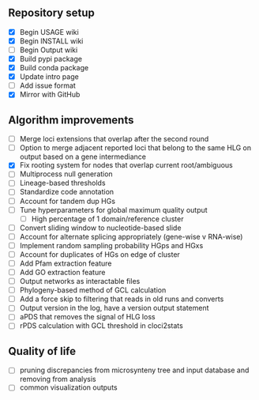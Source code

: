 ## Repository setup
- [x] Begin USAGE wiki
- [x] Begin INSTALL wiki
- [ ] Begin Output wiki
- [x] Build pypi package
- [x] Build conda package
- [x] Update intro page
- [ ] Add issue format
- [x] Mirror with GitHub

## Algorithm improvements
- [ ] Merge loci extensions that overlap after the second round
- [ ] Option to merge adjacent reported loci that belong to the same HLG on
  output based on a gene intermediance
- [x] Fix rooting system for nodes that overlap current root/ambiguous
- [ ] Multiprocess null generation
- [ ] Lineage-based thresholds
- [ ] Standardize code annotation
- [ ] Account for tandem dup HGs
- [ ] Tune hyperparameters for global maximum quality output
	- [ ] High percentage of 1 domain/reference cluster
- [ ] Convert sliding window to nucleotide-based slide
- [ ] Account for alternate splicing appropriately (gene-wise v RNA-wise)
- [ ] Implement random sampling probability HGps and HGxs
- [ ] Account for duplicates of HGs on edge of cluster
- [ ] Add Pfam extraction feature
- [ ] Add GO extraction feature
- [ ] Output networks as interactable files
- [ ] Phylogeny-based method of GCL calculation
- [ ] Add a force skip to filtering that reads in old runs and converts
- [ ] Output version in the log, have a version output statement
- [ ] aPDS that removes the signal of HLG loss
- [ ] rPDS calculation with GCL threshold in cloci2stats

## Quality of life
- [ ] pruning discrepancies from microsynteny tree and input database and
  removing from analysis
- [ ] common visualization outputs
